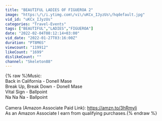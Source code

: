 ```yaml
---
title: "BEAUTIFUL LADIES OF FIGUEROA 2"
image: "https:\/\/i.ytimg.com\/vi\/uKCx_IJyzUs\/hqdefault.jpg"
vid_id: "uKCx_IJyzUs"
categories: "Travel-Events"
tags: ["BEAUTIFUL","LADIES","FIGUEROA"]
date: "2022-02-04T08:12:14+03:00"
vid_date: "2022-01-27T03:16:00Z"
duration: "PT8M6S"
viewcount: "119912"
likeCount: "1699"
dislikeCount: ""
channel: "Skeleton88"
---
```

{% raw %}Music:<br />Back in California - Donell Mase<br />Break Up, Break Down - Donell Mase<br />Vital Sign - Ballpoint<br />Na Na Na - Ballpoint<br /><br />Camera (Amazon Associate Paid Link): <a rel="nofollow" target="blank" href="https://amzn.to/3hRmyli">https://amzn.to/3hRmyli</a><br />As an Amazon Associate I earn from qualifying purchases.{% endraw %}
